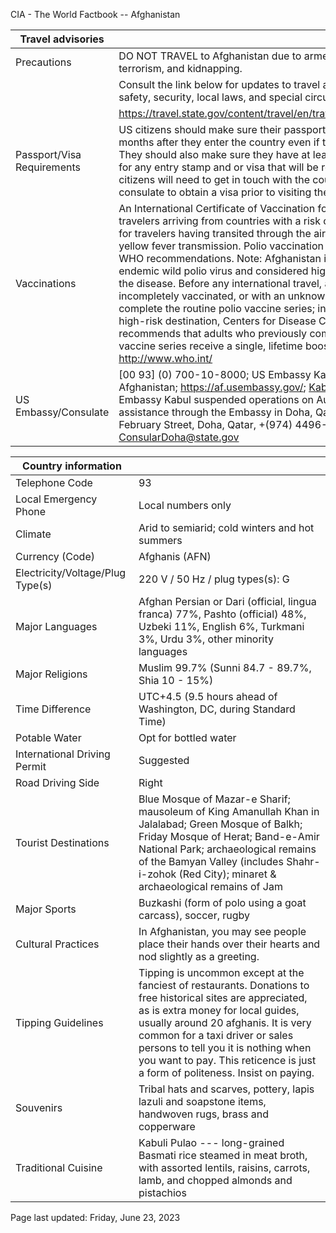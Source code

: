 CIA - The World Factbook -- Afghanistan

| Travel advisories | |
| --- | --- |
| Precautions | DO NOT TRAVEL to Afghanistan due to armed conflict, civil unrest, crime, terrorism, and kidnapping. |
| | Consult the link below for updates to travel advisories and statements on safety, security, local laws, and special circumstances in this country. |
| | <https://travel.state.gov/content/travel/en/traveladvisories/traveladvisories.html> |
| Passport/Visa Requirements | US citizens should make sure their passport will not expire for at least 6 months after they enter the country even if they do not intend to stay that long. They should also make sure they have at least 2 blank pages in their passport for any entry stamp and or visa that will be required. A visa is required. US citizens will need to get in touch with the country's embassy or nearest consulate to obtain a visa prior to visiting the country. |
| Vaccinations | An International Certificate of Vaccination for yellow fever is required for travelers arriving from countries with a risk of yellow fever transmission and for travelers having transited through the airport of a country with risk of yellow fever transmission. Polio vaccination up to 1 year before travel. See WHO recommendations. Note: Afghanistan is one of two countries with endemic wild polio virus and considered high risk for international spread of the disease. Before any international travel, anyone unvaccinated, incompletely vaccinated, or with an unknown polio vaccination status should complete the routine polio vaccine series; in addition, before travel to any high-risk destination, Centers for Disease Control and Prevention (CDC) recommends that adults who previously completed the full, routine polio vaccine series receive a single, lifetime booster dose of polio vaccine.  <http://www.who.int/> |
| US Embassy/Consulate | [00 93] (0) 700-10-8000; US Embassy Kabul, Bibi Mahru, Kabul, Afghanistan; https://af.usembassy.gov/; KabulACS@state.gov; note U.S. Embassy Kabul suspended operations on August 31, 2021; USG is providing assistance through the Embassy in Doha, Qatar: Al-Luqta District, 22nd February Street, Doha, Qatar, +(974) 4496-6000, ACSDoha@state.gov or ConsularDoha@state.gov |

| Country information |  |
| --- | --- |
| Telephone Code | 93 |
| Local Emergency Phone | Local numbers only |
| Climate | Arid to semiarid; cold winters and hot summers |
| Currency (Code) | Afghanis (AFN) |
| Electricity/Voltage/Plug Type(s) | 220 V / 50 Hz / plug types(s): G |
| Major Languages | Afghan Persian or Dari (official, lingua franca) 77%, Pashto (official) 48%, Uzbeki 11%, English 6%, Turkmani 3%, Urdu 3%, other minority languages |
| Major Religions | Muslim 99.7% (Sunni 84.7 - 89.7%, Shia 10 - 15%) |
| Time Difference | UTC+4.5 (9.5 hours ahead of Washington, DC, during Standard Time) |
| Potable Water | Opt for bottled water |
| International Driving Permit | Suggested |
| Road Driving Side | Right |
| Tourist Destinations | Blue Mosque of Mazar-e Sharif; mausoleum of King Amanullah Khan in Jalalabad; Green Mosque of Balkh; Friday Mosque of Herat; Band-e-Amir National Park; archaeological remains of the Bamyan Valley (includes Shahr-i-zohok (Red City); minaret & archaeological remains of Jam |
| Major Sports | Buzkashi (form of polo using a goat carcass), soccer, rugby |
| Cultural Practices | In Afghanistan, you may see people place their hands over their hearts and nod slightly as a greeting. |
| Tipping Guidelines | Tipping is uncommon except at the fanciest of restaurants. Donations to free historical sites are appreciated, as is extra money for local guides, usually around 20 afghanis. It is very common for a taxi driver or sales persons to tell you it is nothing when you want to pay. This reticence is just a form of politeness. Insist on paying. |
| Souvenirs | Tribal hats and scarves, pottery, lapis lazuli and soapstone items, handwoven rugs, brass and copperware |
| Traditional Cuisine | Kabuli Pulao --- long-grained Basmati rice steamed in meat broth, with assorted lentils, raisins, carrots, lamb, and chopped almonds and pistachios |

Page last updated: Friday, June 23, 2023

